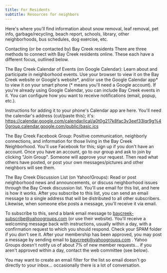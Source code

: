 ```yaml
---
title: For Residents
subtitle: Resources for neighbors
---
```

Here's where you'll find information about snow removal, leaf removal, pet info, garbage/recycling, beach report, schools, library, other neighborhoods, bus schedules, dog exercise, etc.

Contacting (or be contacted by) Bay Creek residents
There are three methods to connect with Bay Creek residents online. These each have a different focus, outlined below.

The Bay Creek Calendar of Events (on Google Calendar): Learn about and participate in neighborhood events.
Use your browser to view it on the Bay Creek website or Google's website*, and/or use the Google Calendar app* to view it on your smart phone (* means you'll need a Google account). If you're already using Google Calendar, you can include Bay Creek events in it. You can configure how you want to receive notifications (email, popup, etc.).

Instructions for adding it to your phone's Calendar app are here. You'll need the calendar's address (cut/paste this); it's: https://calendar.google.com/calendar/ical/a0t0g217k8fac3v3eef33lqr9g%40group.calendar.google.com/public/basic.ics

The Bay Creek Facebook Group: Positive communication, neighborly connections, and information for those living in the Bay Creek Neighborhood.
You'll use Facebook for this; sign up if you don't have an account. Once you have an account, go to our group and ask to join by clicking "Join Group". Someone will approve your request. Then read what others have posted, or post your own messages/pictures and other neighbors will see them.

The Bay Creek Discussion List (on Yahoo!Groups): Read or post neighborhood news and announcements, or discuss neighborhood issues through the Bay Creek discussion list.
You'll use email for this list, and here is how it works. After you subscribe to this list, you can send an email message to a single address that will be distributed to all other subscribers. Likewise, when someone else posts a message, you'll receive it via email.

To subscribe to this, send a blank email message to baycreek-subscribe@yahoogroups.com (or use their website). You'll receive a welcoming message back with instructions, usually within a day, with a confirmation request to which you should respond. Check your SPAM folder if you don't see it. After your membership has been approved, you may post a message by sending email to baycreek@yahoogroups.com . Yahoo Groups doesn't notify us of about 7% of new member requests... if you aren't approved within a day, contact the web committee (see below).

You may want to create an email filter for the list so email doesn't go directly to your inbox... occasionally there is a lot of conversation.